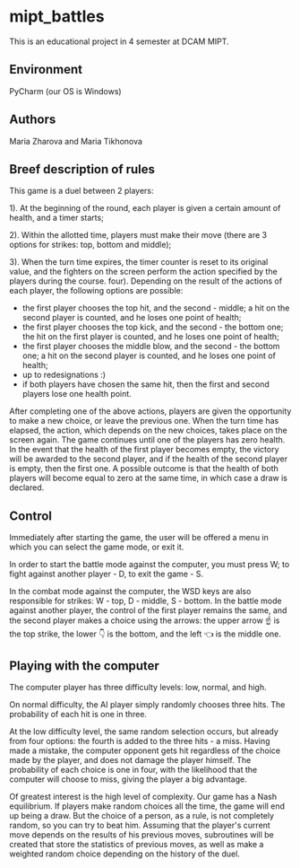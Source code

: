 # mipt_battles

This is an educational project in 4 semester at  DCAM MIPT.

## Environment 

PyCharm (our OS is Windows)

## Authors

Maria Zharova and Maria Tikhonova

## Breef description of rules

This game is a duel between 2 players:

1). At the beginning of the round, each player is given a certain amount of health, and a timer starts;

2). Within the allotted time, players must make their move (there are 3 options for strikes: top, bottom and middle);

3). When the turn time expires, the timer counter is reset to its original value, and the fighters on the screen perform the action specified by the players during the course.
four). Depending on the result of the actions of each player, the following options are possible:

- the first player chooses the top hit, and the second - middle; a hit on the second player is counted, and he loses one point of health;
- the first player chooses the top kick, and the second - the bottom one; the hit on the first player is counted, and he loses one point of health;
- the first player chooses the middle blow, and the second - the bottom one; a hit on the second player is counted, and he loses one point of health;
- up to redesignations :)
- if both players have chosen the same hit, then the first and second players lose one health point.

After completing one of the above actions, players are given the opportunity to make a new choice, or leave the previous one. When the turn time has elapsed, the action, which depends on the new choices, takes place on the screen again. The game continues until one of the players has zero health. In the event that the health of the first player becomes empty, the victory will be awarded to the second player, and if the health of the second player is empty, then the first one. A possible outcome is that the health of both players will become equal to zero at the same time, in which case a draw is declared. 

## Control

Immediately after starting the game, the user will be offered a menu in which you can select the game mode, or exit it.

In order to start the battle mode against the computer, you must press W; to fight against another player - D, to exit the game - S.

In the combat mode against the computer, the WSD keys are also responsible for strikes: W - top, D - middle, S - bottom. In the battle mode against another player, the control of the first player remains the same, and the second player makes a choice using the arrows: the upper arrow ☝ is the top strike, the lower 👇 is the bottom, and the left 👈 is the middle one. 

## Playing with the computer

The computer player has three difficulty levels: low, normal, and high.

On normal difficulty, the AI player simply randomly chooses three hits. The probability of each hit is one in three.

At the low difficulty level, the same random selection occurs, but already from four options: the fourth is added to the three hits - a miss. Having made a mistake, the computer opponent gets hit regardless of the choice made by the player, and does not damage the player himself. The probability of each choice is one in four, with the likelihood that the computer will choose to miss, giving the player a big advantage.

Of greatest interest is the high level of complexity. Our game has a Nash equilibrium. If players make random choices all the time, the game will end up being a draw. But the choice of a person, as a rule, is not completely random, so you can try to beat him. Assuming that the player's current move depends on the results of his previous moves, subroutines will be created that store the statistics of previous moves, as well as make a weighted random choice depending on the history of the duel. 
